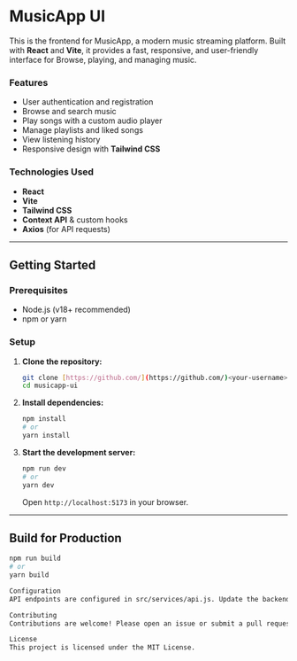 # MusicApp UI

This is the frontend for MusicApp, a modern music streaming platform. Built with **React** and **Vite**, it provides a fast, responsive, and user-friendly interface for Browse, playing, and managing music.

### Features
* User authentication and registration
* Browse and search music
* Play songs with a custom audio player
* Manage playlists and liked songs
* View listening history
* Responsive design with **Tailwind CSS**

### Technologies Used
* **React**
* **Vite**
* **Tailwind CSS**
* **Context API** & custom hooks
* **Axios** (for API requests)

---

## Getting Started

### Prerequisites
* Node.js (v18+ recommended)
* npm or yarn

### Setup
1.  **Clone the repository:**
    ```bash
    git clone [https://github.com/](https://github.com/)<your-username>/musicapp-ui.git
    cd musicapp-ui
    ```
2.  **Install dependencies:**
    ```bash
    npm install
    # or
    yarn install
    ```
3.  **Start the development server:**
    ```bash
    npm run dev
    # or
    yarn dev
    ```
    Open `http://localhost:5173` in your browser.

---

## Build for Production
```bash
npm run build
# or
yarn build

Configuration
API endpoints are configured in src/services/api.js. Update the backend URL as needed.

Contributing
Contributions are welcome! Please open an issue or submit a pull request for improvements.

License
This project is licensed under the MIT License.
